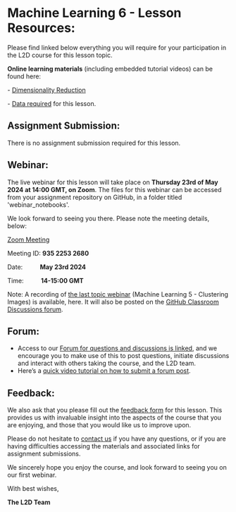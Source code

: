 # Machine Learning 6 - Lesson Resources:

Please find linked below everything you will require for your participation in the L2D course for this lesson topic.

**Online learning materials** (including embedded tutorial videos) can be found here:

- [Dimensionality Reduction]()

- [Data required](/data/) for this lesson.

## Assignment Submission:

There is no assignment submission required for this lesson.
 
## Webinar:
The live webinar for this lesson will take place on **Thursday 23rd of May 2024 at 14:00 GMT, on Zoom**. The files for this webinar can be accessed from your assignment repository on GitHub, in a folder titled 'webinar_notebooks'. 

We look forward to seeing you there. Please note the meeting details, below:


[Zoom Meeting](https://ucl.zoom.us/j/93522532680)

Meeting ID: **935 2253 2680**

Date:          **May 23rd 2024**

Time:          **14-15:00 GMT**

Note: A recording of [the last topic webinar](https://www.youtube.com/playlist?list=PLTRx90_S7dFtdlgkeP_Z795m1R1a3l6OR) (Machine Learning 5 - Clustering Images) is available, here. It will also be posted on the [GitHub Classroom Discussions forum](https://github.com/orgs/L2D-October2023/discussions).
 
## Forum:
- Access to our [Forum for questions and discussions is linked](https://github.com/orgs/L2D-October2023/discussions), and we encourage you to make use of this to post questions, initiate discussions and interact with others taking the course, and the L2D team.
- Here’s a [quick video tutorial on how to submit a forum post](https://www.youtube.com/watch?app=desktop&v=N5N7QbLwztQ).
 
## Feedback:
We also ask that you please fill out the [feedback form](https://docs.google.com/forms/d/1ZvYLW4bkclrXzpsdwQhGw0xBWZ8Ar0sowbcUr4cb1iA/edit?pli=1) for this lesson. This provides us with invaluable insight into the aspects of the course that you are enjoying, and those that you would like us to improve upon.  

Please do not hesitate to [contact us](mailto:admin@learntodiscover.ai) if you have any questions, or if you are having difficulties accessing the materials and associated links for assignment submissions.

We sincerely hope you enjoy the course, and look forward to seeing you on our first webinar.

With best wishes,

**The L2D Team**

